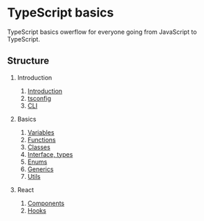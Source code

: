 # TypeScript basics

TypeScript basics owerflow for everyone going from JavaScript to TypeScript.

## Structure

1. Introduction

    1. [Introduction](https://github.com/pchalupa/typescript-basics/blob/master/01-Introduction/01-INTRODUCTION.MD)
    1. [tsconfig](https://github.com/pchalupa/typescript-basics/blob/master/01-Introduction/02-TSCONFIG.MD)
    1. [CLI](https://github.com/pchalupa/typescript-basics/blob/master/01-Introduction/03-CLI.MD)

1. Basics

    1. [Variables](https://github.com/pchalupa/typescript-basics/blob/master/02-Basics/01-variables.ts)
    1. [Functions](https://github.com/pchalupa/typescript-basics/blob/master/02-Basics/02-functions.ts)
    1. [Classes](https://github.com/pchalupa/typescript-basics/blob/master/02-Basics/03-classes.ts)
    1. [Interface, types](https://github.com/pchalupa/typescript-basics/blob/master/02-Basics/04-interfaces-types.ts)
    1. [Enums](https://github.com/pchalupa/typescript-basics/blob/master/02-Basics/05-enums.ts)
    1. [Generics](https://github.com/pchalupa/typescript-basics/blob/master/02-Basics/06-generics.ts)
    1. [Utils](https://github.com/pchalupa/typescript-basics/blob/master/02-Basics/07-Utils.ts)

1. React

    1. [Components](https://github.com/pchalupa/typescript-basics/blob/master/03-React/01-components.tsx)
    1. [Hooks](https://github.com/pchalupa/typescript-basics/blob/master/03-React/02-hooks.ts)
